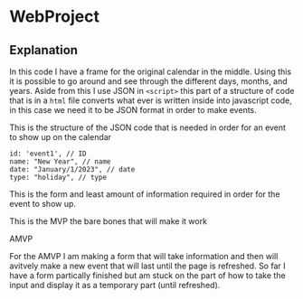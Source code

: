 # WebProject

## Explanation 

In this code I have a frame for the original calendar in the middle. Using this it is possible to go around and see through the different days, months, and years. Aside from this I use JSON in `<script>` this part of a structure of code that is in a ``html`` file converts what ever is written inside into javascript code, in this case we need it to be JSON format in order to make events. 

This is the structure of the JSON code that is needed in order for an event to show up on the calendar
```
id: 'event1', // ID 
name: "New Year", // name 
date: "January/1/2023", // date 
type: "holiday", // type
```

This is the form and least amount of information required in order for the event to show up. 

This is the MVP the bare bones that will make it work 

AMVP

For the AMVP I am making a form that will take information and then will avitvely make a new event that will last until the page is refreshed. So far I have a form partically finished but am stuck on the part of how to take the input and display it as a temporary part (until refreshed).
